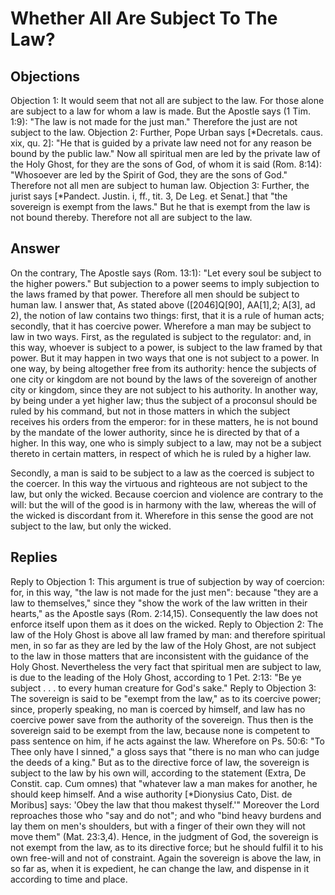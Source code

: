# Whether All Are Subject To The Law?
## Objections
Objection 1: It would seem that not all are subject to the law. For those alone are subject to a law for whom a law is made. But the Apostle says (1 Tim. 1:9): "The law is not made for the just man." Therefore the just are not subject to the law.
Objection 2: Further, Pope Urban says [*Decretals. caus. xix, qu. 2]: "He that is guided by a private law need not for any reason be bound by the public law." Now all spiritual men are led by the private law of the Holy Ghost, for they are the sons of God, of whom it is said (Rom. 8:14): "Whosoever are led by the Spirit of God, they are the sons of God." Therefore not all men are subject to human law.
Objection 3: Further, the jurist says [*Pandect. Justin. i, ff., tit. 3, De Leg. et Senat.] that "the sovereign is exempt from the laws." But he that is exempt from the law is not bound thereby. Therefore not all are subject to the law.
## Answer
On the contrary, The Apostle says (Rom. 13:1): "Let every soul be subject to the higher powers." But subjection to a power seems to imply subjection to the laws framed by that power. Therefore all men should be subject to human law.
I answer that, As stated above ([2046]Q[90], AA[1],2; A[3], ad 2), the notion of law contains two things: first, that it is a rule of human acts; secondly, that it has coercive power. Wherefore a man may be subject to law in two ways. First, as the regulated is subject to the regulator: and, in this way, whoever is subject to a power, is subject to the law framed by that power. But it may happen in two ways that one is not subject to a power. In one way, by being altogether free from its authority: hence the subjects of one city or kingdom are not bound by the laws of the sovereign of another city or kingdom, since they are not subject to his authority. In another way, by being under a yet higher law; thus the subject of a proconsul should be ruled by his command, but not in those matters in which the subject receives his orders from the emperor: for in these matters, he is not bound by the mandate of the lower authority, since he is directed by that of a higher. In this way, one who is simply subject to a law, may not be a subject thereto in certain matters, in respect of which he is ruled by a higher law.

Secondly, a man is said to be subject to a law as the coerced is subject to the coercer. In this way the virtuous and righteous are not subject to the law, but only the wicked. Because coercion and violence are contrary to the will: but the will of the good is in harmony with the law, whereas the will of the wicked is discordant from it. Wherefore in this sense the good are not subject to the law, but only the wicked.
## Replies
Reply to Objection 1: This argument is true of subjection by way of coercion: for, in this way, "the law is not made for the just men": because "they are a law to themselves," since they "show the work of the law written in their hearts," as the Apostle says (Rom. 2:14,15). Consequently the law does not enforce itself upon them as it does on the wicked.
Reply to Objection 2: The law of the Holy Ghost is above all law framed by man: and therefore spiritual men, in so far as they are led by the law of the Holy Ghost, are not subject to the law in those matters that are inconsistent with the guidance of the Holy Ghost. Nevertheless the very fact that spiritual men are subject to law, is due to the leading of the Holy Ghost, according to 1 Pet. 2:13: "Be ye subject . . . to every human creature for God's sake."
Reply to Objection 3: The sovereign is said to be "exempt from the law," as to its coercive power; since, properly speaking, no man is coerced by himself, and law has no coercive power save from the authority of the sovereign. Thus then is the sovereign said to be exempt from the law, because none is competent to pass sentence on him, if he acts against the law. Wherefore on Ps. 50:6: "To Thee only have I sinned," a gloss says that "there is no man who can judge the deeds of a king." But as to the directive force of law, the sovereign is subject to the law by his own will, according to the statement (Extra, De Constit. cap. Cum omnes) that "whatever law a man makes for another, he should keep himself. And a wise authority [*Dionysius Cato, Dist. de Moribus] says: 'Obey the law that thou makest thyself.'" Moreover the Lord reproaches those who "say and do not"; and who "bind heavy burdens and lay them on men's shoulders, but with a finger of their own they will not move them" (Mat. 23:3,4). Hence, in the judgment of God, the sovereign is not exempt from the law, as to its directive force; but he should fulfil it to his own free-will and not of constraint. Again the sovereign is above the law, in so far as, when it is expedient, he can change the law, and dispense in it according to time and place.
